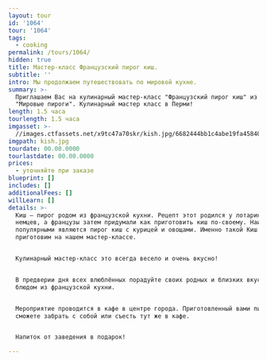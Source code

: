 ```yaml
---
layout: tour
id: '1064'
tour: '1064'
tags:
  - cooking
permalink: /tours/1064/
hidden: true
title: Мастер-класс Французский пирог киш.
subtitle: ''
intro: Мы продолжаем путешествовать по мировой кухне.
summary: >-
  Приглашаем Вас на кулинарный мастер-класс "Французский пирог киш" из серии
  "Мировые пироги". Кулинарный мастер класс в Перми!
length: 1.5 часа
tourlength: 1.5 часа
imgasset: >-
  //images.ctfassets.net/x9tc47a70skr/kish.jpg/6682444bb1c4abe19fa4584059704d2c/kish.jpg
imgpath: kish.jpg
tourdate: 00.00.0000
tourlastdate: 00.00.0000
prices:
  - уточняйте при заказе
blueprint: []
includes: []
additionalFees: []
willLearn: []
details: >-
  Киш — пирог родом из французской кухни. Рецепт этот родился у лотарингских
  немцев, а французы затем придумали как приготовить киш по-своему. Наиболее
  популярными являются пирог киш с курицей и овощами. Именно такой Киш мы и
  приготовим на нашем мастер-классе.


  Кулинарный мастер-класс это всегда весело и очень вкусно!


  В предверии дня всех влюблённых порадуйте своих родных и близких вкусненьким
  блюдом из французской кухни.


  Мероприятие проводится в кафе в центре города. Приготовленный вами пирог Вы
  сможете забрать с собой или съесть тут же в кафе.


  Напиток от заведения в подарок!

---
```

